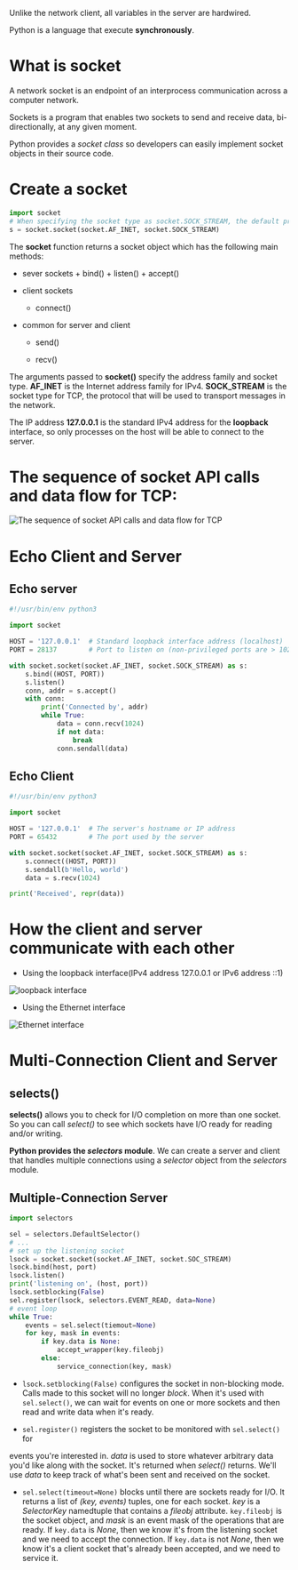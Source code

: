Unlike the network client, all variables in the server are hardwired.     

Python is a language that execute **synchronously**.    

# What is socket

A network socket is an endpoint of an interprocess communication across a computer network.     

Sockets is a program that enables two sockets to send and receive data, bi-directionally, at any given moment.    

Python provides a *socket class* so developers can easily implement socket objects in their source code.    

# Create a socket

```python
import socket
# When specifying the socket type as socket.SOCK_STREAM, the default protocol that's used is the TCP
s = socket.socket(socket.AF_INET, socket.SOCK_STREAM)
```

The **socket** function returns a socket object which has the following main methods:

+ sever sockets
      + bind()
      + listen()
      + accept()
+ client sockets
    + connect()

+ common for server and client
  + send()

   + recv()

The arguments passed to **socket()** specify the address family and socket type. **AF_INET** is the Internet address family for IPv4. **SOCK_STREAM** is the socket type for TCP, the protocol that will be used to transport messages in the network.      

The IP address **127.0.0.1** is the standard IPv4 address for the **loopback** interface, so only processes on the host will be able to connect to the server.



# The sequence of socket API calls and data flow for TCP:



![The sequence of socket API calls and data flow for TCP](https://files.realpython.com/media/sockets-tcp-flow.1da426797e37.jpg)



# Echo Client and Server

## Echo server

```python
#!/usr/bin/env python3

import socket

HOST = '127.0.0.1'  # Standard loopback interface address (localhost)
PORT = 28137        # Port to listen on (non-privileged ports are > 1023)

with socket.socket(socket.AF_INET, socket.SOCK_STREAM) as s:
    s.bind((HOST, PORT))
    s.listen()
    conn, addr = s.accept()
    with conn:
        print('Connected by', addr)
        while True:
            data = conn.recv(1024)
            if not data:
                break
            conn.sendall(data)

```

## Echo Client

```python
#!/usr/bin/env python3

import socket

HOST = '127.0.0.1'  # The server's hostname or IP address
PORT = 65432        # The port used by the server

with socket.socket(socket.AF_INET, socket.SOCK_STREAM) as s:
    s.connect((HOST, PORT))
    s.sendall(b'Hello, world')
    data = s.recv(1024)

print('Received', repr(data))

```



# How the client and server communicate with each other

+ Using the loopback interface(IPv4 address 127.0.0.1 or IPv6 address ::1)

![loopback interface](https://files.realpython.com/media/sockets-loopback-interface.44fa30c53c70.jpg)



+ Using the Ethernet interface

![Ethernet interface](https://files.realpython.com/media/sockets-ethernet-interface.aac312541af5.jpg)



# Multi-Connection Client and Server

## selects()

**selects()** allows you to check for I/O completion on more than one socket. So you can call *select()* to see which sockets have I/O ready for reading and/or writing.    

**Python provides the *selectors* module**. We can create a server and client that handles multiple connections using a *selector* object from the *selectors* module.    

## Multiple-Connection Server

```python
import selectors

sel = selectors.DefaultSelector()
# ...
# set up the listening socket
lsock = socket.socket(socket.AF_INET, socket.SOC_STREAM)
lsock.bind(host, port)
lsock.listen()
print('listening on', (host, port))
lsock.setblocking(False)
sel.register(lsock, selectors.EVENT_READ, data=None)
# event loop
while True:
    events = sel.select(tiemout=None)
    for key, mask in events:
        if key.data is None:
            accept_wrapper(key.fileobj)
        else:
            service_connection(key, mask)

```

+ `lsock.setblocking(False)` configures the socket in non-blocking mode. Calls made to this socket will no longer *block*. When it's used with `sel.select()`, we can wait for events on one or more sockets and then read and write data when it's ready.    

+ `sel.register()` registers the socket to be monitored with `sel.select()` for 

events you're interested in. *data* is used to store whatever arbitrary data you'd like along with the socket. It's returned when *select()* returns. We'll use *data* to keep track of what's been sent and received on the socket.     

+ `sel.select(timeout=None)` blocks until there are sockets ready for I/O. It returns a list of *(key, events)* tuples, one for each socket. *key* is a *SelectorKey* namedtuple that contains a *fileobj* attribute. `key.fileobj` is the socket object, and *mask* is an event mask of the operations that are ready. If `key.data` is *None*, then we know it's from the listening socket and we need to accept the connection. If `key.data` is not *None*, then we know it's a client socket that's already been accepted, and we need to service it.













